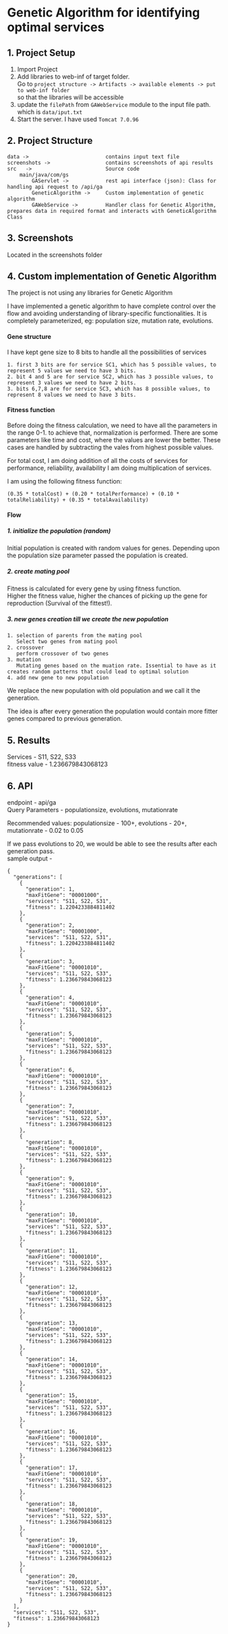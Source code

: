 # Genetic Algorithm for identifying optimal services

## 1. Project Setup
1. Import Project
2. Add libraries to web-inf of target folder.  
Go to `project structure -> Artifacts -> available elements -> put to web-inf folder`   
so that the libraries will be accessible
3. update the `filePath` from `GAWebService` module to the input file path. which is `data/iput.txt`
4. Start the server. I have used `Tomcat 7.0.96`

## 2. Project Structure

    data ->                         contains input text file  
    screenshots ->                  contains screenshots of api results
    src   ->                        Source code
        main/java/com/gs
            GAServlet ->            rest api interface (json): Class for handling api request to /api/ga
            GeneticAlgorithm ->     Custom implementation of genetic algorithm
            GAWebService ->         Handler class for Genetic Algorithm, prepares data in required format and interacts with GeneticAlgorithm Class  

## 3. Screenshots
Located in the screenshots folder

## 4. Custom implementation of Genetic Algorithm
The project is not using any libraries for Genetic Algorithm  

I have implemented a genetic algorithm to have complete control over the flow and avoiding understanding of library-specific functionalities.
It is completely parameterized, eg: population size, mutation rate, evolutions. 

#### Gene structure
I have kept gene size to 8 bits to handle all the possibilities of services

    1. first 3 bits are for service SC1, which has 5 possible values, to represent 5 values we need to have 3 bits.
    2. bit 4 and 5 are for service SC2, which has 3 possible values, to represent 3 values we need to have 2 bits.
    3. bits 6,7,8 are for service SC3, which has 8 possible values, to represent 8 values we need to have 3 bits. 

#### Fitness function
Before doing the fitness calculation, we need to have all the parameters in the range 0-1.
to achieve that, normalization is performed. 
There are some parameters like time and cost, where the values are lower the better. These cases are handled by subtracting the vales from highest possible values.

For total cost, I am doing addition of all the costs of services
for performance, reliability, availability I am doing multiplication of services.

I am using the following fitness function:

    (0.35 * totalCost) + (0.20 * totalPerformance) + (0.10 * totalReliability) + (0.35 * totalAvailability)


#### Flow
##### 1. initialize the population (random)
Initial population is created with random values for genes. 
Depending upon the population size parameter passed the population is created.

##### 2. create mating pool
Fitness is calculated for every gene by using fitness function.  
Higher the fitness value, higher the chances of picking up the gene for reproduction (Survival of the fittest!).  

##### 3. new genes creation till we create the new population

    1. selection of parents from the mating pool
       Select two genes from mating pool
    2. crossover
       perform crossover of two genes
    3. mutation
       Mutating genes based on the muation rate. Issential to have as it creates random patterns that could lead to optimal solution
    4. add new gene to new population
 
We replace the new population with old population and we call it the generation.

The idea is after every generation the population would contain more fitter genes compared to previous generation. 

## 5. Results
Services - S11, S22, S33  
fitness value - 1.236679843068123

## 6. API
endpoint - api/ga  
Query Parameters - populationsize, evolutions, mutationrate

Recommended values: populationsize - 100+, evolutions - 20+, mutationrate - 0.02 to 0.05

If we pass evolutions to 20, we would be able to see the results after each generation pass.  
sample output - 
    
    {
      "generations": [
        {
          "generation": 1,
          "maxFitGene": "00001000",
          "services": "S11, S22, S31",
          "fitness": 1.2204233884811402
        },
        {
          "generation": 2,
          "maxFitGene": "00001000",
          "services": "S11, S22, S31",
          "fitness": 1.2204233884811402
        },
        {
          "generation": 3,
          "maxFitGene": "00001010",
          "services": "S11, S22, S33",
          "fitness": 1.236679843068123
        },
        {
          "generation": 4,
          "maxFitGene": "00001010",
          "services": "S11, S22, S33",
          "fitness": 1.236679843068123
        },
        {
          "generation": 5,
          "maxFitGene": "00001010",
          "services": "S11, S22, S33",
          "fitness": 1.236679843068123
        },
        {
          "generation": 6,
          "maxFitGene": "00001010",
          "services": "S11, S22, S33",
          "fitness": 1.236679843068123
        },
        {
          "generation": 7,
          "maxFitGene": "00001010",
          "services": "S11, S22, S33",
          "fitness": 1.236679843068123
        },
        {
          "generation": 8,
          "maxFitGene": "00001010",
          "services": "S11, S22, S33",
          "fitness": 1.236679843068123
        },
        {
          "generation": 9,
          "maxFitGene": "00001010",
          "services": "S11, S22, S33",
          "fitness": 1.236679843068123
        },
        {
          "generation": 10,
          "maxFitGene": "00001010",
          "services": "S11, S22, S33",
          "fitness": 1.236679843068123
        },
        {
          "generation": 11,
          "maxFitGene": "00001010",
          "services": "S11, S22, S33",
          "fitness": 1.236679843068123
        },
        {
          "generation": 12,
          "maxFitGene": "00001010",
          "services": "S11, S22, S33",
          "fitness": 1.236679843068123
        },
        {
          "generation": 13,
          "maxFitGene": "00001010",
          "services": "S11, S22, S33",
          "fitness": 1.236679843068123
        },
        {
          "generation": 14,
          "maxFitGene": "00001010",
          "services": "S11, S22, S33",
          "fitness": 1.236679843068123
        },
        {
          "generation": 15,
          "maxFitGene": "00001010",
          "services": "S11, S22, S33",
          "fitness": 1.236679843068123
        },
        {
          "generation": 16,
          "maxFitGene": "00001010",
          "services": "S11, S22, S33",
          "fitness": 1.236679843068123
        },
        {
          "generation": 17,
          "maxFitGene": "00001010",
          "services": "S11, S22, S33",
          "fitness": 1.236679843068123
        },
        {
          "generation": 18,
          "maxFitGene": "00001010",
          "services": "S11, S22, S33",
          "fitness": 1.236679843068123
        },
        {
          "generation": 19,
          "maxFitGene": "00001010",
          "services": "S11, S22, S33",
          "fitness": 1.236679843068123
        },
        {
          "generation": 20,
          "maxFitGene": "00001010",
          "services": "S11, S22, S33",
          "fitness": 1.236679843068123
        }
      ],
      "services": "S11, S22, S33",
      "fitness": 1.236679843068123
    }
